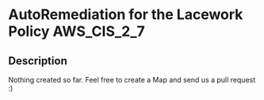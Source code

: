 # AutoRemediation for the Lacework Policy AWS_CIS_2_7

## Description
Nothing created so far. Feel free to create a Map and send us a pull request :)
